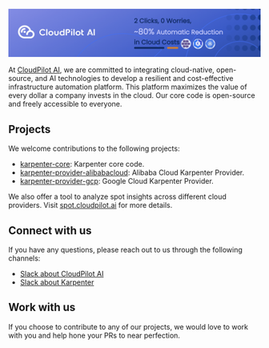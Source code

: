 <div style="text-align: center">
  <p align="center">
    <img src="img/banner.jpg" with="100%">
  </p>
</div>

At [CloudPilot AI](https://cloudpilot.ai), we are committed to integrating cloud-native, open-source, and AI technologies to develop a resilient and cost-effective infrastructure automation platform. This platform maximizes the value of every dollar a company invests in the cloud. Our core code is open-source and freely accessible to everyone.

## Projects
We welcome contributions to the following projects:
* [karpenter-core](https://github.com/kubernetes-sigs/karpenter): Karpenter core code.
* [karpenter-provider-alibabacloud](https://github.com/cloudpilot-ai/karpenter-provider-alibabacloud): Alibaba Cloud Karpenter Provider.
* [karpenter-provider-gcp](https://github.com/cloudpilot-ai/karpenter-provider-gcp): Google Cloud Karpenter Provider.


We also offer a tool to analyze spot insights across different cloud providers. Visit [spot.cloudpilot.ai](https://spot.cloudpilot.ai) for more details.

## Connect with us

If you have any questions, please reach out to us through the following channels:
- [Slack about CloudPilot AI](https://app.slack.com/client/T073TAAS5FW/C073J7ECB9C)
- [Slack about Karpenter](https://app.slack.com/client/T09NY5SBT/C02SFFZSA2K)

## Work with us
If you choose to contribute to any of our projects, we would love to work with you and help hone your PRs to near perfection.
